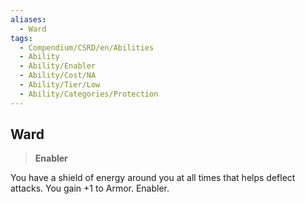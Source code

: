 ```yaml
---
aliases:
  - Ward
tags:
  - Compendium/CSRD/en/Abilities
  - Ability
  - Ability/Enabler
  - Ability/Cost/NA
  - Ability/Tier/Low
  - Ability/Categories/Protection
---
```

  
    
## Ward    
>**Enabler**  
    
You have a shield of energy around you at all times that helps deflect attacks. You gain +1 to Armor. Enabler.